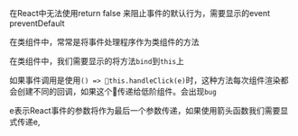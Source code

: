 在React中无法使用return false 来阻止事件的默认行为，需要显示的event preventDefault

在类组件中，常常是将事件处理程序作为类组件的方法

在类组件中，我们需要显示的将方法`bind`到`this`上

如果事件调用是使用`() => this.handleClick(e)`时，这种方法每次组件渲染都会创建不同的回调，如果这个传递给低阶组件。会出现`bug`

e表示React事件的参数将作为最后一个参数传递，如果使用箭头函数我们需要显式传递e,